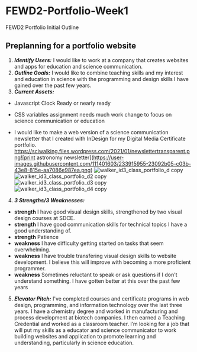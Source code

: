 # FEWD2-Portfolio-Week1
FEWD2 Portfolio Initial Outline

## Preplanning for a portfolio website
1.  ***Identify Users:***
I would like to work at a company that creates websites and apps for education and science communication.
2.  ***Outline Goals:***
I would like to combine teaching skills and my interest and education in science with the programming and design skills I have gained over the past few years.
3.  ***Current Assets:***
* Javascript Clock
  Ready or nearly ready
  
* CSS variables assignment
  needs much work
  change to focus on science communication or education

* I would like to make a web version of a science communication newsletter that I created with InDesign for my Digital Media Certificate portfolio.
https://sciwalking.files.wordpress.com/2021/01/newslettertransparent.png![print astronomy newsletter](https://user-images.githubusercontent.com/111401603/233915955-23092b05-c03b-43e8-815e-aa7086e987ea.png)
![walker_id3_class_portfolio_d copy](https://user-images.githubusercontent.com/111401603/234057508-88979b88-4906-47a5-9069-dd617d1a3cc3.png)
![walker_id3_class_portfolio_d2 copy](https://user-images.githubusercontent.com/111401603/234057526-f80e5c77-5941-4102-81cc-aaecf0ff4e9c.png)
![walker_id3_class_portfolio_d3 copy](https://user-images.githubusercontent.com/111401603/234057536-47e996b0-36ed-4db7-89f0-cb4fff4edc01.png)
![walker_id3_class_portfolio_d4 copy](https://user-images.githubusercontent.com/111401603/234057544-22eb5b7a-7c14-47ef-a071-d902099b386a.png)


4.  ***3 Strengths/3 Weaknesses:***
* ****strength****
I have good visual design skills, strengthened by two visual design courses at SDCE.
* ****strength****
I have good communication skills for technical topics I have a good understanding of.
* ****strength****
Patience
* ****weakness****
I have difficulty getting started on tasks that seem overwhelming.
* ****weakness****
I have trouble transfering visual design skills to website development. I believe this will improve with becoming a more proficient programmer.
* ****weakness****
Sometimes reluctant to speak or ask questions if I don't understand something. I have gotten better at this over the past few years
5.  ***Elevator Pitch:***
I've completed courses and certificate programs in web design, programming, and information technology over the last three years. I have a chemistry degree and worked in manufacturing and process development at biotech companies. I then earned a Teaching Credential and worked as a classroom teacher. I’m looking for a job that will put my skills as a educator and science communicator to work building websites and application to promote learning and understanding, particularly in science education.
